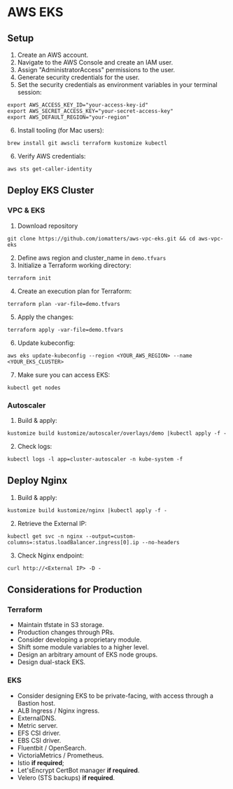 # AWS EKS

## Setup
 1. Create an AWS account.
 2. Navigate to the AWS Console and create an IAM user.
 3. Assign "AdministratorAccess" permissions to the user.
 4. Generate security credentials for the user.
 5. Set the security credentials as environment variables in your terminal session:
```
export AWS_ACCESS_KEY_ID="your-access-key-id"
export AWS_SECRET_ACCESS_KEY="your-secret-access-key"
export AWS_DEFAULT_REGION="your-region"
```
 6. Install tooling (for Mac users):
```
brew install git awscli terraform kustomize kubectl
```
6. Verify AWS credentials:
```
aws sts get-caller-identity
```
## Deploy EKS Cluster
###  VPC & EKS
1. Download repository
```
git clone https://github.com/iomatters/aws-vpc-eks.git && cd aws-vpc-eks
```
2. Define aws region and cluster_name in `demo.tfvars`
3. Initialize a Terraform working directory:
```
terraform init
```
4. Create an execution plan for Terraform:
```
terraform plan -var-file=demo.tfvars
```
5. Apply the changes:
```
terraform apply -var-file=demo.tfvars
```
6. Update kubeconfig:
```
aws eks update-kubeconfig --region <YOUR_AWS_REGION> --name <YOUR_EKS_CLUSTER>
```
7. Make sure you can access EKS:
```
kubectl get nodes
```
### Autoscaler
1. Build & apply:
```
kustomize build kustomize/autoscaler/overlays/demo |kubectl apply -f -
```
2. Check logs:
```
kubectl logs -l app=cluster-autoscaler -n kube-system -f
```
## Deploy Nginx
1. Build & apply:
```
kustomize build kustomize/nginx |kubectl apply -f -
```
2. Retrieve the External IP:
```
kubectl get svc -n nginx --output=custom-columns=:status.loadBalancer.ingress[0].ip --no-headers
```
3. Check Nginx endpoint:
```
curl http://<External IP> -D -
```
## Considerations for Production
### Terraform
- Maintain tfstate in S3 storage.
- Production changes through PRs.
- Consider developing a proprietary module.
- Shift some module variables to a higher level.
- Design an arbitrary amount of EKS node groups.
- Design dual-stack EKS.

### EKS
- Consider designing EKS to be private-facing, with access through a Bastion host.
- ALB Ingress / Nginx ingress.
- ExternalDNS.
- Metric server.
- EFS CSI driver.
- EBS CSI driver.
- Fluentbit / OpenSearch.
- VictoriaMetrics / Prometheus.
- Istio **if required**;
- Let'sEncrypt CertBot manager **if required**.
- Velero (STS backups) **if required**.
